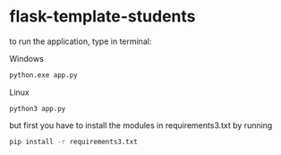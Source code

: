 # flask-template-students

to run the application, type in terminal:

Windows

```cmd
python.exe app.py
```

Linux

```terminal
python3 app.py
```

but first you have to install the modules in requirements3.txt by running

```cmd
pip install -r requirements3.txt
```